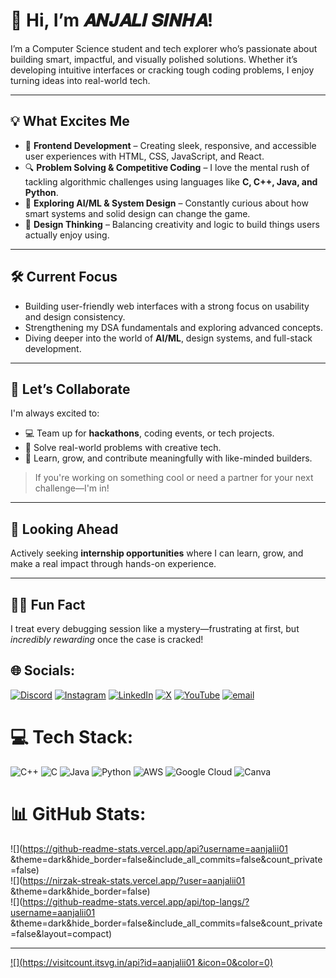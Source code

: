 # 👋 Hi, I’m 𝑨𝑵𝑱𝑨𝑳𝑰   𝑺𝑰𝑵𝑯𝑨!

I’m a Computer Science student and tech explorer who’s passionate about building smart, impactful, and visually polished solutions. Whether it’s developing intuitive interfaces or cracking tough coding problems, I enjoy turning ideas into real-world tech.

---

## 💡 What Excites Me

- 🌟 **Frontend Development** – Creating sleek, responsive, and accessible user experiences with HTML, CSS, JavaScript, and React.
- 🔍 **Problem Solving & Competitive Coding** – I love the mental rush of tackling algorithmic challenges using languages like **C, C++, Java, and Python**.
- 🧠 **Exploring AI/ML & System Design** – Constantly curious about how smart systems and solid design can change the game.
- 🎨 **Design Thinking** – Balancing creativity and logic to build things users actually enjoy using.

---

## 🛠️ Current Focus

- Building user-friendly web interfaces with a strong focus on usability and design consistency.
- Strengthening my DSA fundamentals and exploring advanced concepts.
- Diving deeper into the world of **AI/ML**, design systems, and full-stack development.

---

## 🤝 Let’s Collaborate

I'm always excited to:

- 💻 Team up for **hackathons**, coding events, or tech projects.
- 🔧 Solve real-world problems with creative tech.
- 🎯 Learn, grow, and contribute meaningfully with like-minded builders.

> If you're working on something cool or need a partner for your next challenge—I'm in!

---

## 🚀 Looking Ahead

Actively seeking **internship opportunities** where I can learn, grow, and make a real impact through hands-on experience.

---

## 🕵️‍♀️ Fun Fact

I treat every debugging session like a mystery—frustrating at first, but *incredibly rewarding* once the case is cracked!


## 🌐 Socials:
[![Discord](https://img.shields.io/badge/Discord-%237289DA.svg?logo=discord&logoColor=white)](https://discord.gg/aanjalii01 ) [![Instagram](https://img.shields.io/badge/Instagram-%23E4405F.svg?logo=Instagram&logoColor=white)](https://instagram.com/aanjalii01 ) [![LinkedIn](https://img.shields.io/badge/LinkedIn-%230077B5.svg?logo=linkedin&logoColor=white)](https://linkedin.com/in/aanjalii01 ) [![X](https://img.shields.io/badge/X-black.svg?logo=X&logoColor=white)](https://x.com/aanjalii01 ) [![YouTube](https://img.shields.io/badge/YouTube-%23FF0000.svg?logo=YouTube&logoColor=white)](https://youtube.com/@aanjalii011) [![email](https://img.shields.io/badge/Email-D14836?logo=gmail&logoColor=white)](mailto:anjaliwars35@gmail.com ) 

# 💻 Tech Stack:
![C++](https://img.shields.io/badge/c++-%2300599C.svg?style=for-the-badge&logo=c%2B%2B&logoColor=white) ![C](https://img.shields.io/badge/c-%2300599C.svg?style=for-the-badge&logo=c&logoColor=white) ![Java](https://img.shields.io/badge/java-%23ED8B00.svg?style=for-the-badge&logo=openjdk&logoColor=white) ![Python](https://img.shields.io/badge/python-3670A0?style=for-the-badge&logo=python&logoColor=ffdd54) ![AWS](https://img.shields.io/badge/AWS-%23FF9900.svg?style=for-the-badge&logo=amazon-aws&logoColor=white) ![Google Cloud](https://img.shields.io/badge/GoogleCloud-%234285F4.svg?style=for-the-badge&logo=google-cloud&logoColor=white) ![Canva](https://img.shields.io/badge/Canva-%2300C4CC.svg?style=for-the-badge&logo=Canva&logoColor=white)
# 📊 GitHub Stats:
![](https://github-readme-stats.vercel.app/api?username=aanjalii01 &theme=dark&hide_border=false&include_all_commits=false&count_private=false)<br/>
![](https://nirzak-streak-stats.vercel.app/?user=aanjalii01 &theme=dark&hide_border=false)<br/>
![](https://github-readme-stats.vercel.app/api/top-langs/?username=aanjalii01 &theme=dark&hide_border=false&include_all_commits=false&count_private=false&layout=compact)

---
[![](https://visitcount.itsvg.in/api?id=aanjalii01 &icon=0&color=0)](https://visitcount.itsvg.in)

<!-- Proudly created with GPRM ( https://gprm.itsvg.in ) -->

